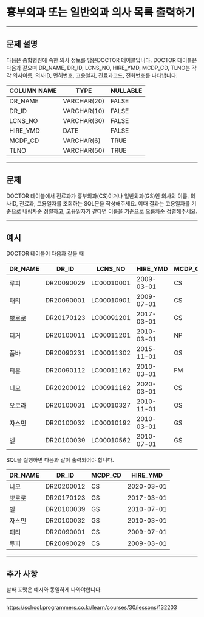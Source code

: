# 흉부외과 또는 일반외과 의사 목록 출력하기

---

## 문제 설명

다음은 종합병원에 속한 의사 정보를 담은DOCTOR 테이블입니다. DOCTOR 테이블은 다음과 같으며 DR_NAME, DR_ID, LCNS_NO, HIRE_YMD, MCDP_CD, TLNO는 각각 의사이름, 의사ID, 면허번호, 고용일자, 진료과코드, 전화번호를 나타냅니다.

| COLUMN NAME |    TYPE     | NULLABLE |
|------------|-------------|----------|
|  DR_NAME   | VARCHAR(20) |  FALSE   |
|   DR_ID    | VARCHAR(10) |  FALSE   |
|  LCNS_NO   | VARCHAR(30) |  FALSE   |
|  HIRE_YMD  |    DATE     |  FALSE   |
|  MCDP_CD   | VARCHAR(6)  |   TRUE   |
|    TLNO    | VARCHAR(50) |   TRUE   |

---

## 문제

DOCTOR 테이블에서 진료과가 흉부외과(CS)이거나 일반외과(GS)인 의사의 이름, 의사ID, 진료과, 고용일자를 조회하는 SQL문을 작성해주세요. 이때 결과는 고용일자를 기준으로 내림차순 정렬하고, 고용일자가 같다면 이름을 기준으로 오름차순 정렬해주세요.

---

## 예시

DOCTOR 테이블이 다음과 같을 때

| DR_NAME |    DR_ID    |   LCNS_NO   |  HIRE_YMD  | MCDP_CD |     TLNO      |
|---------|-------------|-------------|------------|---------|---------------|
|   루피  | DR20090029  | LC00010001  | 2009-03-01 |   CS    |  01085482011  |
|   패티  | DR20090001  | LC00010901  | 2009-07-01 |   CS    |  01085220122  |
|  뽀로로 | DR20170123  | LC00091201  | 2017-03-01 |   GS    |  01034969210  |
|   티거  | DR20100011  | LC00011201  | 2010-03-01 |   NP    |  01034229818  |
|   품바  | DR20090231  | LC00011302  | 2015-11-01 |   OS    |  01049840278  |
|   티몬  | DR20090112  | LC00011162  | 2010-03-01 |   FM    |  01094622190  |
|   니모  | DR20200012  | LC00911162  | 2020-03-01 |   CS    |  01089483921  |
|  오로라 | DR20100031  | LC00010327  | 2010-11-01 |   OS    |  01098428957  |
|  자스민 | DR20100032  | LC00010192  | 2010-03-01 |   GS    |  01023981922  |
|    벨   | DR20100039  | LC00010562  | 2010-07-01 |   GS    |  01058390758  |


SQL을 실행하면 다음과 같이 출력되어야 합니다.

| DR_NAME |    DR_ID    | MCDP_CD |  HIRE_YMD  |
|---------|-------------|---------|------------|
|   니모  | DR20200012  |   CS    | 2020-03-01 |
|  뽀로로 | DR20170123  |   GS    | 2017-03-01 |
|    벨   | DR20100039  |   GS    | 2010-07-01 |
|  자스민 | DR20100032  |   GS    | 2010-03-01 |
|   패티  | DR20090001  |   CS    | 2009-07-01 |
|   루피  | DR20090029  |   CS    | 2009-03-01 |

---

## 추가 사항

날짜 포맷은 예시와 동일하게 나와야합니다.

---

https://school.programmers.co.kr/learn/courses/30/lessons/132203
